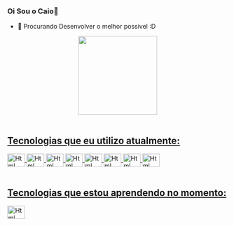 ### Oi Sou o Caio👋

- 🔭 Procurando Desenvolver o melhor possivel :D  

<div align="center">
  <a href="https://github.com/CaioMathe">
  <img height="180em" src="https://github-readme-stats.vercel.app/api/top-langs/?username=CaioMathe&layout=compact&langs_count=7&theme=dark"/>
</div>
<div style="display: inline_block"><br>
    <h2>Tecnologias que eu utilizo atualmente:</h2>
    <img align="center" alt="Html" height="30" width="40" src="https://cdn.jsdelivr.net/gh/devicons/devicon/icons/html5/html5-original.svg">
    <img align="center" alt="Html" height="30" width="40" src="https://cdn.jsdelivr.net/gh/devicons/devicon/icons/css3/css3-original.svg">
    <img align="center" alt="Html" height="30" width="40" src="https://cdn.jsdelivr.net/gh/devicons/devicon/icons/javascript/javascript-original.svg">
  <img align="center" alt="Html" height="30" width="40" src="https://cdn.jsdelivr.net/gh/devicons/devicon/icons/git/git-original.svg">
  <img align="center" alt="Html" height="30" width="40" src="https://cdn.jsdelivr.net/gh/devicons/devicon/icons/github/github-original.svg">
  <img align="center" alt="Html" height="30" width="40" src="https://cdn.jsdelivr.net/gh/devicons/devicon/icons/vuejs/vuejs-original.svg">
  <img align="center" alt="Html" height="30" width="40" src="https://cdn.jsdelivr.net/gh/devicons/devicon/icons/django/django-plain.svg">
  <img align="center" alt="Html" height="30" width="40" src="https://cdn.jsdelivr.net/gh/devicons/devicon/icons/python/python-original.svg">
  
  
  
        
</div>
  <div style="display: inline_block"><br>
    <h2>Tecnologias que estou aprendendo no momento:</h2>
    <img align="center" alt="Html" height="30" width="40" src="https://cdn.jsdelivr.net/gh/devicons/devicon/icons/react/react-original.svg">
    
</div>
